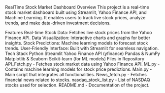 RealTime Stock Market Dashboard
Overview
This project is a real-time stock market dashboard built using Streamlit, Yahoo Finance API, and Machine Learning. It enables users to track live stock prices, analyze trends, and make data-driven investment decisions.

Features
Real-time Stock Data: Fetches live stock prices from the Yahoo Finance API.
Data Visualization: Interactive charts and graphs for better insights.
Stock Predictions: Machine learning models to forecast stock trends.
User-Friendly Interface: Built with Streamlit for seamless navigation.
Tech Stack
Python
Streamlit
Yahoo Finance API (yfinance)
Pandas & NumPy
Matplotlib & Seaborn
Scikit-learn (for ML models)
Files in Repository
API_Fetch.py - Fetches stock market data using Yahoo Finance API.
ML.py - Contains machine learning models for stock price predictions.
Main.py - Main script that integrates all functionalities.
News_fetch.py - Fetches financial news related to stocks.
nasdaq_stock_list.py - List of NASDAQ stocks used for selection.
README.md - Documentation of the project.
